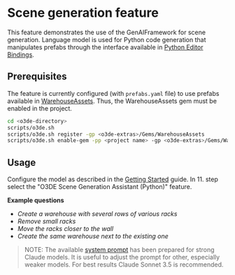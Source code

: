 # Scene generation feature

This feature demonstrates the use of the GenAIFramework for scene generation. Language model is used for Python code generation that manipulates prefabs through the interface available in [Python Editor Bindings](https://docs.o3de.org/docs/user-guide/editor/editor-automation/).

## Prerequisites

The feature is currently configured (with `prefabs.yaml` file) to use prefabs available in [WarehouseAssets](https://github.com/RobotecAI/o3de-extras/tree/development/Gems/WarehouseAssets). Thus, the WarehouseAssets gem must be enabled in the project.

```sh
cd <o3de-directory>
scripts/o3de.sh
scripts/o3de.sh register -gp <o3de-extras>/Gems/WarehouseAssets
scripts/o3de.sh enable-gem -pp <project name> -gp <o3de-extras>/Gems/WarehouseAssets
```

## Usage

Configure the model as described in the [Getting Started](../../../../../docs/gettingStarted.md) guide. In 11. step select the "O3DE Scene Generation Assistant (Python)" feature.

**Example questions**

- *Create a warehouse with several rows of various racks*
- *Remove small racks*
- *Move the racks closer to the wall*
- *Create the same warehouse next to the existing one*

>NOTE: The available [system prompt](prompt_templates/layout_designer_system_prompt_template.md) has been prepared for strong Claude models. It is useful to adjust the prompt for other, especially weaker models. For best results Claude Sonnet 3.5 is recommended.